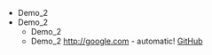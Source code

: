* Demo_2
* Demo_2
   * Demo_2
   * Demo_2
http://google.com - automatic! [GitHub](http://google.com)
